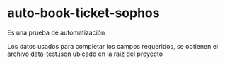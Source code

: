 # auto-book-ticket-sophos
Es una prueba de automatización


Los datos usados para completar los campos requeridos, se obtienen el archivo data-test.json ubicado en la raiz del proyecto


